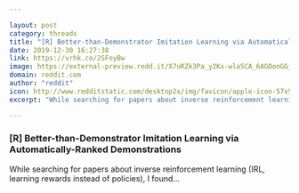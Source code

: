 ```yaml
---

layout: post
category: threads
title: "[R] Better-than-Demonstrator Imitation Learning via Automatically-Ranked Demonstrations"
date: 2019-12-30 16:27:38
link: https://vrhk.co/2SFoyBw
image: https://external-preview.redd.it/X7uRZk3Pa_y2Kx-wla5CA_6AGOonGGj60kU1XXEsknc.jpg?width=500&height=261.780104712&auto=webp&s=c822ad7ba008a0cbad25af431f4c964b37ce5c28
domain: reddit.com
author: "reddit"
icon: http://www.redditstatic.com/desktop2x/img/favicon/apple-icon-57x57.png
excerpt: "While searching for papers about inverse reinforcement learning (IRL, learning rewards instead of policies), I found..."

---
```


### [R] Better-than-Demonstrator Imitation Learning via Automatically-Ranked Demonstrations

While searching for papers about inverse reinforcement learning (IRL, learning rewards instead of policies), I found...